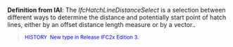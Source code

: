 ﻿**Definition
from IAI**: The _IfcHatchLineDistanceSelect_ is a selection between different ways to determine the distance and potentially start point of hatch lines, either by an offset distance length measure or by a vector..

> <font color="#0000ff"><small>HISTORY&nbsp;
New type in Release
IFC2x Edition 3.</small>
  </font>
